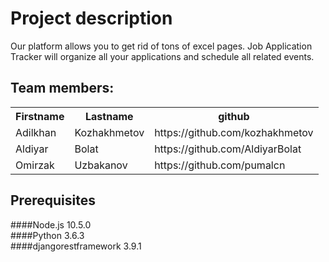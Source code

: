 <h1>Project description</h1>

Our platform allows you to get rid of tons of excel pages. Job Application Tracker will organize all your applications and schedule all related events. 


<h2>Team members:</h2>

<table style="width:100%">
  <tr>
    <th>Firstname</th>
    <th>Lastname</th> 
    <th>github</th>
  </tr>
  <tr>
    <td>Adilkhan</td>
    <td>Kozhakhmetov</td> 
    <td>https://github.com/kozhakhmetov</td>
  </tr>
  <tr>
    <td>Aldiyar</td>
    <td>Bolat</td> 
    <td>https://github.com/AldiyarBolat</td>
  </tr>
  
  <tr>
    <td>Omirzak</td>
    <td>Uzbakanov</td> 
    <td>https://github.com/pumalcn</td>
  </tr>
</table>


## Prerequisites
####Node.js 10.5.0
<br>
####Python 3.6.3
<br>
####djangorestframework 3.9.1
